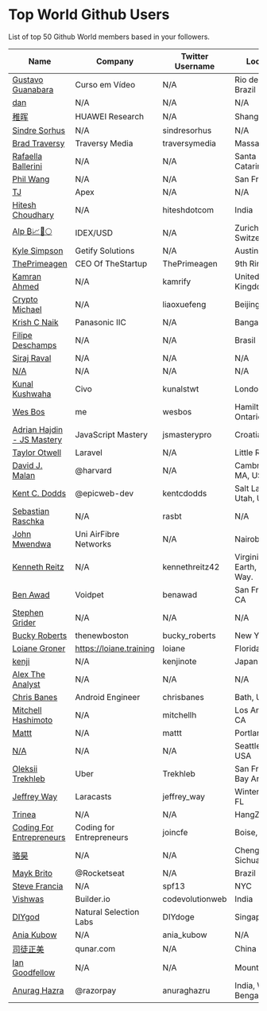 # Top World Github Users

List of top 50 Github World members based in your followers.

<!-- START TOP USERS -->
| Name | Company | Twitter Username | Location | Repositories |
|------|---------|------------------|----------|--------------|
| [Gustavo Guanabara](https://github.com/gustavoguanabara) | Curso em Vídeo | N/A | Rio de Janeiro, Brazil | 8 |
| [dan](https://github.com/gaearon) | N/A | N/A | N/A | 285 |
| [稚晖](https://github.com/peng-zhihui) | HUAWEI Research | N/A | Shanghai | 59 |
| [Sindre Sorhus](https://github.com/sindresorhus) | N/A | sindresorhus | N/A | 1118 |
| [Brad Traversy](https://github.com/bradtraversy) | Traversy Media | traversymedia | Massachusetts | 309 |
| [Rafaella Ballerini](https://github.com/rafaballerini) | N/A | N/A | Santa Catarina, Brasil | 59 |
| [Phil Wang](https://github.com/lucidrains) | N/A | N/A | San Francisco | 359 |
| [TJ](https://github.com/tj) | Apex | N/A | N/A | 296 |
| [Hitesh Choudhary](https://github.com/hiteshchoudhary) | N/A | hiteshdotcom | India | 113 |
| [Alp ₿📈🚀🌕](https://github.com/IDouble) | IDEX/USD | N/A | Zurich, Switzerland | 61 |
| [Kyle Simpson](https://github.com/getify) | Getify Solutions | N/A | Austin, TX | 73 |
| [ThePrimeagen](https://github.com/ThePrimeagen) | CEO Of TheStartup | ThePrimeagen | 9th Ring, Vim | 228 |
| [Kamran Ahmed](https://github.com/kamranahmedse) | N/A | kamrify | United Kingdom | 106 |
| [Crypto Michael](https://github.com/michaelliao) | N/A | liaoxuefeng | Beijing, China | 106 |
| [Krish C Naik](https://github.com/krishnaik06) | Panasonic IIC | N/A | Bangalore | 344 |
| [Filipe Deschamps](https://github.com/filipedeschamps) | N/A | N/A | Brasil | 21 |
| [Siraj Raval](https://github.com/llSourcell) | N/A | N/A | N/A | 482 |
| [N/A](https://github.com/CodeWithHarry) | N/A | N/A | N/A | 38 |
| [Kunal Kushwaha](https://github.com/kunal-kushwaha) | Civo | kunalstwt | London, UK | 47 |
| [Wes Bos](https://github.com/wesbos) | me | wesbos | Hamilton, Ontario | 411 |
| [Adrian Hajdin - JS Mastery](https://github.com/adrianhajdin) | JavaScript Mastery | jsmasterypro | Croatia | 146 |
| [Taylor Otwell](https://github.com/taylorotwell) | Laravel | N/A | Little Rock, AR | 32 |
| [David J. Malan](https://github.com/dmalan) | @harvard | N/A | Cambridge, MA, USA | 22 |
| [Kent C. Dodds](https://github.com/kentcdodds) | @epicweb-dev  | kentcdodds | Salt Lake City, Utah, USA | 732 |
| [Sebastian Raschka](https://github.com/rasbt) | N/A | rasbt | N/A | 144 |
| [John Mwendwa](https://github.com/JohnMwendwa) | Uni AirFibre Networks | N/A | Nairobi, Kenya | 112 |
| [Kenneth Reitz](https://github.com/kennethreitz) | N/A | kennethreitz42 | Virginia, USA, Earth, Milky Way. | 74 |
| [Ben Awad](https://github.com/benawad) | Voidpet | benawad | San Francisco, CA | 257 |
| [Stephen Grider](https://github.com/StephenGrider) | N/A | N/A | N/A | 122 |
| [Bucky Roberts](https://github.com/buckyroberts) | thenewboston | bucky_roberts | New York, NY | 45 |
| [Loiane Groner](https://github.com/loiane) | https://loiane.training | loiane | Florida, US | 219 |
| [kenji](https://github.com/kenjinote) | N/A | kenjinote | Japan | 637 |
| [Alex The Analyst](https://github.com/AlexTheAnalyst) | N/A | N/A | N/A | 15 |
| [Chris Banes](https://github.com/chrisbanes) | Android Engineer | chrisbanes | Bath, UK | 54 |
| [Mitchell Hashimoto](https://github.com/mitchellh) | N/A | mitchellh | Los Angeles, CA | 112 |
| [Mattt](https://github.com/mattt) | N/A | mattt | Portland, OR | 111 |
| [N/A](https://github.com/vczh) | N/A | N/A | Seattle, WA, USA | 13 |
| [Oleksii Trekhleb](https://github.com/trekhleb) | Uber | Trekhleb | San Francisco Bay Area | 25 |
| [Jeffrey Way](https://github.com/JeffreyWay) | Laracasts | jeffrey_way | Winter Park, FL | 67 |
| [Trinea](https://github.com/Trinea) | N/A | N/A | HangZhou | 24 |
| [Coding For Entrepreneurs](https://github.com/codingforentrepreneurs) | Coding for Entrepreneurs | joincfe | Boise, Idaho | 219 |
| [骆昊](https://github.com/jackfrued) | N/A | N/A | Chengdu Sichuan, China | 140 |
| [Mayk Brito](https://github.com/maykbrito) | @Rocketseat  | N/A | Brazil | 146 |
| [Steve Francia](https://github.com/spf13) | N/A | spf13 | NYC | 112 |
| [Vishwas](https://github.com/gopinav) | Builder.io | codevolutionweb | India | 78 |
| [DIYgod](https://github.com/DIYgod) | Natural Selection Labs | DIYdoge | Singapore | 90 |
| [Ania Kubow](https://github.com/kubowania) | N/A | ania_kubow | N/A | 136 |
| [司徒正美](https://github.com/RubyLouvre) | qunar.com | N/A | China | 129 |
| [Ian Goodfellow](https://github.com/goodfeli) | N/A | N/A | Mountain View | 18 |
| [Anurag Hazra](https://github.com/anuraghazra) | @razorpay | anuraghazru | India, West Bengal | 139 |
<!-- END TOP USERS -->
